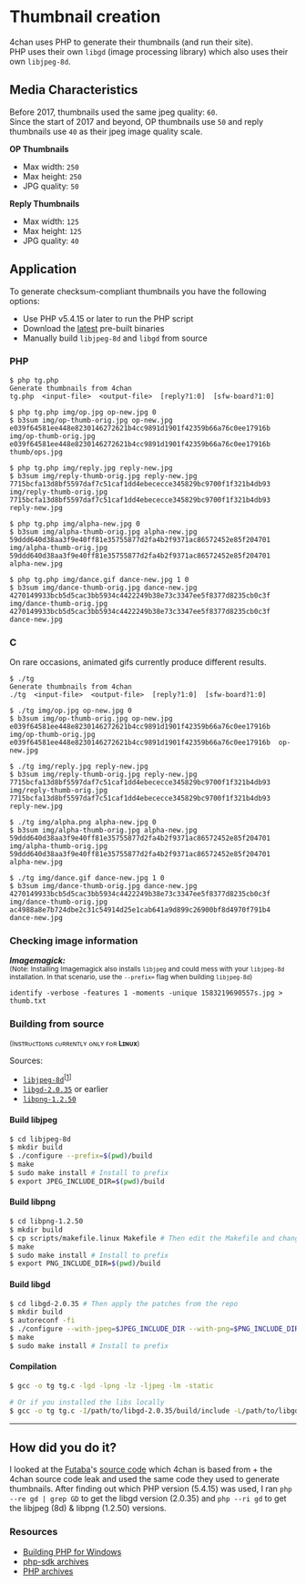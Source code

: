 # Thumbnail creation

4chan uses PHP to generate their thumbnails (and run their site).  
PHP uses their own `libgd` (image processing library) which also uses their own `libjpeg-8d`.  

## Media Characteristics
Before 2017, thumbnails used the same jpeg quality: `60`.  
Since the start of 2017 and beyond, OP thumbnails use `50` and reply thumbnails use `40` as their jpeg image quality scale.  

**OP Thumbnails**
* Max width: `250`
* Max height: `250`
* JPG quality: `50`

**Reply Thumbnails**
* Max width: `125`
* Max height: `125`
* JPG quality: `40`

## Application

To generate checksum-compliant thumbnails you have the following options:  
* Use PHP v5.4.15 or later to run the PHP script
* Download the [latest](https://github.com/shiimizu/thumb-gen/releases/latest) pre-built binaries  
* Manually build `libjpeg-8d` and `libgd` from source

### PHP
```console
$ php tg.php
Generate thumbnails from 4chan
tg.php  <input-file>  <output-file>  [reply?1:0]  [sfw-board?1:0]

$ php tg.php img/op.jpg op-new.jpg 0
$ b3sum img/op-thumb-orig.jpg op-new.jpg
e039f64581ee448e8230146272621b4cc9891d1901f42359b66a76c0ee17916b  img/op-thumb-orig.jpg
e039f64581ee448e8230146272621b4cc9891d1901f42359b66a76c0ee17916b  thumb/ops.jpg

$ php tg.php img/reply.jpg reply-new.jpg
$ b3sum img/reply-thumb-orig.jpg reply-new.jpg
7715bcfa13d8bf5597daf7c51caf1dd4ebececce345829bc9700f1f321b4db93  img/reply-thumb-orig.jpg
7715bcfa13d8bf5597daf7c51caf1dd4ebececce345829bc9700f1f321b4db93  reply-new.jpg

$ php tg.php img/alpha-new.jpg 0
$ b3sum img/alpha-thumb-orig.jpg alpha-new.jpg
59ddd640d38aa3f9e40ff81e35755877d2fa4b2f9371ac86572452e85f204701  img/alpha-thumb-orig.jpg
59ddd640d38aa3f9e40ff81e35755877d2fa4b2f9371ac86572452e85f204701  alpha-new.jpg

$ php tg.php img/dance.gif dance-new.jpg 1 0
$ b3sum img/dance-thumb-orig.jpg dance-new.jpg
4270149933bcb5d5cac3bb5934c4422249b38e73c3347ee5f8377d8235cb0c3f img/dance-thumb-orig.jpg
4270149933bcb5d5cac3bb5934c4422249b38e73c3347ee5f8377d8235cb0c3f dance-new.jpg
```

### C  
On rare occasions, animated gifs currently produce different results.  
```console
$ ./tg
Generate thumbnails from 4chan
./tg  <input-file>  <output-file>  [reply?1:0]  [sfw-board?1:0]

$ ./tg img/op.jpg op-new.jpg 0
$ b3sum img/op-thumb-orig.jpg op-new.jpg
e039f64581ee448e8230146272621b4cc9891d1901f42359b66a76c0ee17916b  img/op-thumb-orig.jpg
e039f64581ee448e8230146272621b4cc9891d1901f42359b66a76c0ee17916b  op-new.jpg

$ ./tg img/reply.jpg reply-new.jpg
$ b3sum img/reply-thumb-orig.jpg reply-new.jpg
7715bcfa13d8bf5597daf7c51caf1dd4ebececce345829bc9700f1f321b4db93  img/reply-thumb-orig.jpg
7715bcfa13d8bf5597daf7c51caf1dd4ebececce345829bc9700f1f321b4db93  reply-new.jpg

$ ./tg img/alpha.png alpha-new.jpg 0
$ b3sum img/alpha-thumb-orig.jpg alpha-new.jpg
59ddd640d38aa3f9e40ff81e35755877d2fa4b2f9371ac86572452e85f204701  img/alpha-thumb-orig.jpg
59ddd640d38aa3f9e40ff81e35755877d2fa4b2f9371ac86572452e85f204701  alpha-new.jpg

$ ./tg img/dance.gif dance-new.jpg 1 0
$ b3sum img/dance-thumb-orig.jpg dance-new.jpg
4270149933bcb5d5cac3bb5934c4422249b38e73c3347ee5f8377d8235cb0c3f  img/dance-thumb-orig.jpg
ac4988a8e7b724dbe2c31c54914d25e1cab641a9d899c26900bf8d4970f791b4  dance-new.jpg
```

### Checking image information

__*Imagemagick:*__  
<sub>(Note: Installing Imagemagick also installs `libjpeg` and could mess with your `libjpeg-8d` installation. In that scenario, use the `--prefix=` flag when building `libjpeg-8d`)</sub>
```
identify -verbose -features 1 -moments -unique 1583219690557s.jpg > thumb.txt
```

### Building from source

<sup>(Iɴsᴛʀᴜᴄᴛɪᴏɴs ᴄᴜʀʀᴇɴᴛʟʏ ᴏɴʟʏ ғᴏʀ **Lɪɴᴜx**)</sup>

Sources:
* [`libjpeg-8d`](https://github.com/winlibs/libjpeg/releases/tag/libjpeg-8d)<sup>[[1](https://wiki.php.net/internals/windows/libs/libjpeg)]</sup>
* [`libgd-2.0.35`](http://repository.timesys.com/buildsources/l/libgd/libgd-2.0.35/) or earlier
* [`libpng-1.2.50`](https://github.com/winlibs/libpng/releases/tag/libpng-1.2.50)

#### Build libjpeg

```bash
$ cd libjpeg-8d
$ mkdir build
$ ./configure --prefix=$(pwd)/build
$ make
$ sudo make install # Install to prefix
$ export JPEG_INCLUDE_DIR=$(pwd)/build
```

#### Build libpng

```bash
$ cd libpng-1.2.50
$ mkdir build
$ cp scripts/makefile.linux Makefile # Then edit the Makefile and change the prefix to $(pwd)/build
$ make
$ sudo make install # Install to prefix
$ export PNG_INCLUDE_DIR=$(pwd)/build
```

#### Build libgd

```bash
$ cd libgd-2.0.35 # Then apply the patches from the repo 
$ mkdir build
$ autoreconf -fi
$ ./configure --with-jpeg=$JPEG_INCLUDE_DIR --with-png=$PNG_INCLUDE_DIR --x-includes=$PNG_INCLUDE_DIR/include --x-libraries=$PNG_INCLUDE_DIR/lib --with-xpm=no --with-x=no --with-freetype=no --with-fontconfig=no --prefix=$(pwd)/build
$ make
$ sudo make install # Install to prefix
```

#### Compilation
```bash
$ gcc -o tg tg.c -lgd -lpng -lz -ljpeg -lm -static

# Or if you installed the libs locally
$ gcc -o tg tg.c -I/path/to/libgd-2.0.35/build/include -L/path/to/libgd-2.0.35/build/lib -lgd -I/path/to/libjpeg-8d/build/include -L/path/to/libjpeg-8d/build/lib -ljpeg -I/path/to/libpng-1.2.50/build/include -L/path/to/libpng-1.2.50/build/build/ -lpng -lz -lm -static
```

--- 

## How did you do it?
I looked at the [Futaba](https://www.2chan.net)'s [source code](https://github.com/futoase/futaba-ng) which 4chan is based from + the 4chan source code leak and used the same code they used to generate thumbnails. After finding out which PHP version (5.4.15) was used, I ran `php --re gd | grep GD` to get the libgd version (2.0.35) and `php --ri gd` to get the libjpeg (8d) & libpng (1.2.50) versions.

### Resources
* [Building PHP for Windows](https://wiki.php.net/internals/windows/stepbystepbuild)
* [php-sdk archives](https://windows.php.net/downloads/php-sdk/deps/archives)
* [PHP archives](https://windows.php.net/downloads/releases/archives/)
